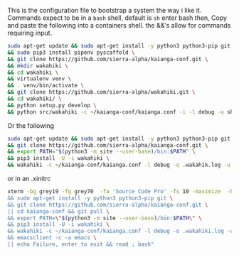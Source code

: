 This is the configuration file to bootstrap a system the way i like it.
Commands expect to be in a `bash` shell, default is `sh` enter bash then,
Copy and paste the following into a containers shell. the &&'s allow for commands requiring input.

```bash
sudo apt-get update && sudo apt-get install -y python3 python3-pip git \
&& sudo pip3 install pipenv pyscaffold \
&& git clone https://github.com/sierra-alpha/kaianga-conf.git \
&& mkdir wakahiki \
&& cd wakahiki \
&& virtualenv venv \
&& . venv/bin/activate \
&& git clone https://github.com/sierra-alpha/wakahiki.git \
&& cd wakahiki/ \
&& python setup.py develop \
&& python src/wakahiki -c ~/kaianga-conf/kaianga.conf -i -l debug -u shaun
```

Or the following
```bash
sudo apt-get update && sudo apt-get install -y python3 python3-pip git \
&& git clone https://github.com/sierra-alpha/kaianga-conf.git \
&& export PATH="$(python3 -m site --user-base)/bin:$PATH" \
&& pip3 install -U -i wakahiki \
&& wakahiki -c ~/kaianga-conf/kaianga.conf -l debug -o .wakahik.log -u shaun
```

or in an .xinitrc
```bash
xterm -bg grey19 -fg grey70  -fa 'Source Code Pro' -fs 10 -maximize  -bc -e bash -c "sudo apt-get update \
&& sudo apt-get install -y python3 python3-pip git \
&& git clone https://github.com/sierra-alpha/kaianga-conf.git \
|| cd kaianga-conf && git pull \
&& export PATH=\"$(python3 -m site --user-base)/bin:$PATH\" \
&& pip3 install -U -i wakahiki \
&& wakahiki -c ~/kaianga-conf/kaianga.conf -l debug -o .wakahiki.log -u shaun \
&& emacsclient -c -a emacs \
|| echo Failure, enter to exit && read ; bash"
```
